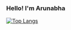 ### Hello! I'm Arunabha
[![Top Langs](https://github-readme-stats.vercel.app/api/top-langs/?username=arunabha-mandal-1&layout=donut)](https://github.com/anuraghazra/github-readme-stats)
<!--
**arunabha-mandal-1/arunabha-mandal-1** is a ✨ _special_ ✨ repository because its `README.md` (this file) appears on your GitHub profile.

Here are some ideas to get you started:

- 🔭 I’m currently working on ...
- 🌱 I’m currently learning ...
- 👯 I’m looking to collaborate on ...
- 🤔 I’m looking for help with ...
- 💬 Ask me about ...
- 📫 How to reach me: ...
- 😄 Pronouns: ...
- ⚡ Fun fact: ...
-->
